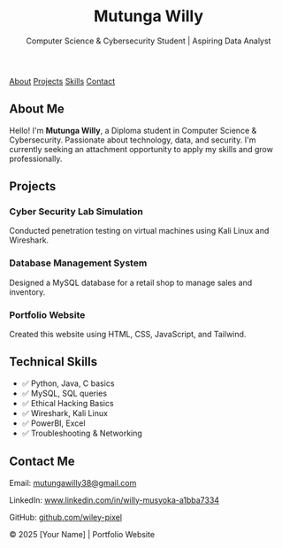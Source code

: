 <!DOCTYPE html>
<html lang="en">
<head>
  <meta charset="UTF-8">
  <meta name="viewport" content="width=device-width, initial-scale=1.0">
  <title>Mutunga Willy- Portfolio</title>
  <script src="https://cdn.tailwindcss.com"></script>
</head>
<body class="bg-gray-100 text-gray-900">

  <!-- Header -->
  <header class="bg-gray-900 text-white py-10">
    <div class="max-w-4xl mx-auto text-center">
      <h1 class="text-4xl font-bold">Mutunga Willy</h1>
      <p class="text-lg mt-2">Computer Science & Cybersecurity Student | Aspiring Data Analyst</p>
    </div>
  </header>

  <!-- Navigation -->
  <nav class="bg-gray-800">
    <div class="max-w-4xl mx-auto flex justify-center space-x-6 py-3">
      <a href="#about" class="text-white hover:text-yellow-400">About</a>
      <a href="#projects" class="text-white hover:text-yellow-400">Projects</a>
      <a href="#skills" class="text-white hover:text-yellow-400">Skills</a>
      <a href="#contact" class="text-white hover:text-yellow-400">Contact</a>
    </div>
  </nav>

  <!-- About Section -->
  <section id="about" class="max-w-4xl mx-auto my-12 p-6 bg-white rounded-xl shadow">
    <h2 class="text-2xl font-semibold mb-4">About Me</h2>
    <p>Hello! I'm <b>Mutunga Willy</b>, a Diploma student in Computer Science & Cybersecurity. 
       Passionate about technology, data, and security. I'm currently seeking an 
       attachment opportunity to apply my skills and grow professionally.</p>
  </section>

  <!-- Projects Section -->
  <section id="projects" class="max-w-4xl mx-auto my-12 p-6 bg-white rounded-xl shadow">
    <h2 class="text-2xl font-semibold mb-4">Projects</h2>
    <div class="space-y-4">
      <div class="p-4 border rounded-lg hover:shadow-lg transition">
        <h3 class="font-bold">Cyber Security Lab Simulation</h3>
        <p>Conducted penetration testing on virtual machines using Kali Linux and Wireshark.</p>
      </div>
      <div class="p-4 border rounded-lg hover:shadow-lg transition">
        <h3 class="font-bold">Database Management System</h3>
        <p>Designed a MySQL database for a retail shop to manage sales and inventory.</p>
      </div>
      <div class="p-4 border rounded-lg hover:shadow-lg transition">
        <h3 class="font-bold">Portfolio Website</h3>
        <p>Created this website using HTML, CSS, JavaScript, and Tailwind.</p>
      </div>
    </div>
  </section>

  <!-- Skills Section -->
  <section id="skills" class="max-w-4xl mx-auto my-12 p-6 bg-white rounded-xl shadow">
    <h2 class="text-2xl font-semibold mb-4">Technical Skills</h2>
    <ul class="grid grid-cols-2 gap-3">
      <li>✅ Python, Java, C basics</li>
      <li>✅ MySQL, SQL queries</li>
      <li>✅ Ethical Hacking Basics</li>
      <li>✅ Wireshark, Kali Linux</li>
      <li>✅ PowerBI, Excel</li>
      <li>✅ Troubleshooting & Networking</li>
    </ul>
  </section>

  <!-- Contact Section -->
  <section id="contact" class="max-w-4xl mx-auto my-12 p-6 bg-white rounded-xl shadow text-center">
    <h2 class="text-2xl font-semibold mb-4">Contact Me</h2>
    <p>Email: <a href="mailto:mutungawilly38@gmail.com" class="text-blue-600">mutungawilly38@gmail.com</a></p>
    <p>LinkedIn: <a href="www.linkedin.com/in/willy-musyoka-a1bba7334" target="_blank" class="text-blue-600">www.linkedin.com/in/willy-musyoka-a1bba7334</a></p>
    <p>GitHub: <a href="https://github.com/wiley-pixel" target="_blank" class="text-blue-600">github.com/wiley-pixel</a></p>
  </section>

  <!-- Footer -->
  <footer class="bg-gray-900 text-white py-4 text-center">
    <p>© 2025 [Your Name] | Portfolio Website</p>
  </footer>

</body>
</html>
